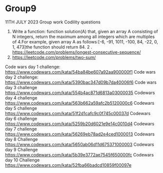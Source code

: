 # Group9
11TH JULY 2023 Group work Codility questions
1. Write a function:
function solution(A) that, 
given an array A consisting of N integers, return the maximum among all integers which are multiples of 4.For example, given array A as follows:[-6, -91, 1011, -100, 84, -22, 0, 1, 473]the function should return 84.
2 . https://leetcode.com/problems/longest-consecutive-sequence/
3. https://leetcode.com/problems/two-sum/




Code wars day 1 challenge:
https://www.codewars.com/kata/54ba84be607a92aa900000f1
Code wars day 2 challenge:
https://www.codewars.com/kata/5390bac347d09b7da40006f6
Code wars day 3 challenge
https://www.codewars.com/kata/554b4ac871d6813a03000035
Codewars day 4 challenge
https://www.codewars.com/kata/563b662a59afc2b5120000c6
Codewars day 5 challenge
https://www.codewars.com/kata/51f2d1cafc9c0f745c00037d
Codewars day 6 challenge
https://www.codewars.com/kata/5259b20d6021e9e14c0010d4
Codewars day 7 challenge
https://www.codewars.com/kata/56269eb78ad2e4ced1000013
Codewars day 8 Challenge
https://www.codewars.com/kata/5650ab06d11d675371000003
Codewars day 9 Challenge
https://www.codewars.com/kata/5b39e3772ae7545f650000fc
Codewars day 10 Challenge
https://www.codewars.com/kata/52fba66badcd10859f00097e



